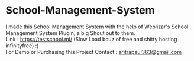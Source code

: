 # School-Management-System
I made this School Management System with the help of Weblizar's School Management System Plugin, a big Shout out to them. <br/>
Link : https://testschool.ml/  (Slow Load bcuz of free and shitty hosting infinityfree) :)<br/>
For Demo or Purchasing this Project Contact : aritrapaul363@gmail.com
